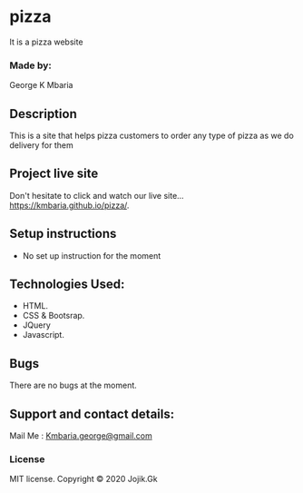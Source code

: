# pizza
It is a pizza website
### Made by:
George K Mbaria
## Description
This is a site that helps pizza customers to order any type of pizza as we do delivery for them  
## Project live site
  Don't hesitate to click and watch our live site...
  https://kmbaria.github.io/pizza/.
## Setup instructions
*  No set up instruction for the moment
## Technologies Used:
* HTML.
* CSS & Bootsrap.
* JQuery
* Javascript.
## Bugs
There are no bugs at the moment.

## Support and contact details:
Mail Me : Kmbaria.george@gmail.com 
      
### License
MIT license.
Copyright &copy; 2020 Jojik.Gk
